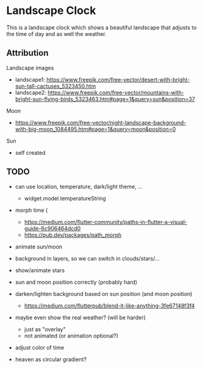 # Landscape Clock

This is a landscape clock which shows a beautiful landscape that adjusts
to the time of day and as well the weather.

<!--TODO preview images-->
<!--<img src='landscape.gif' width='350'>-->

<!--<img src='landscape_dark.png' width='350'>-->

<!--<img src='landscape_light.png' width='350'>-->

## Attribution
Landscape images
- landscape1: https://www.freepik.com/free-vector/desert-with-bright-sun-tall-cactuses_5323450.htm
- landscape2: https://www.freepik.com/free-vector/mountains-with-bright-sun-flying-birds_5323463.htm#page=1&query=sun&position=37

Moon
- https://www.freepik.com/free-vector/night-landscape-background-with-big-moon_1084495.htm#page=1&query=moon&position=0

Sun
- self created

## TODO

- can use location, temperature, dark/light theme, ...
  - widget.model.temperatureString

- morph time (
  - https://medium.com/flutter-community/paths-in-flutter-a-visual-guide-6c906464dcd0
  - https://pub.dev/packages/path_morph
- animate sun/moon
- background in layers, so we can switch in clouds/stars/...
- show/animate stars
- sun and moon position correctly (probably hard)
- darken/lighten background based on sun position (and moon position)
  - https://medium.com/flutterpub/blend-it-like-anything-3fe67148f3f4
- maybe even show the real weather? (will be harder)
  - just as "overlay"
  - not animated (or animation optional?)
- adjust color of time
- heaven as circular gradient?